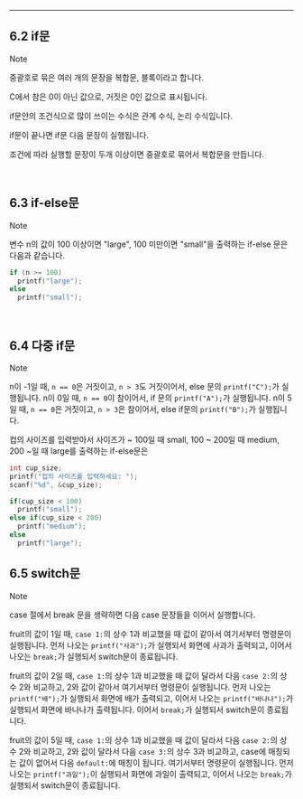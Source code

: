 --------

## 6.2 if문

> [!NOTE]
> 중괄호로 묶은 여러 개의 문장을 복합문, 블록이라고 합니다.
>
> C에서 참은 0이 아닌 값으로, 거짓은 0인 값으로 표시됩니다.
>
> if문안의 조건식으로 많이 쓰이는 수식은 관계 수식, 논리 수식입니다.
>
> if문이 끝나면 if문 다음 문장이 실행됩니다.
>
> 조건에 따라 실행할 문장이 두개 이상이면 중괄호로 묶어서 복합문을 만듭니다. 

</br>


## 6.3 if-else문

> [!NOTE]
> 변수 n의 값이 100 이상이면 "large", 100 미만이면 "small"을 출력하는 if-else 문은 다음과 같습니다.
> ```c
> if (n >= 100)
>   printf("large");
> else
>   printf("small");
> ```

</br>

## 6.4 다중 if문

> [!NOTE]
> n이 -1일 때, `n == 0`은 거짓이고, `n > 3`도 거짓이어서, else 문의 `printf("C");`가 실행됩니다.
> n이 0일 때, `n == 0`이 참이어서, if 문의 `printf("A");`가 실행됩니다.
> n이 5일 때, `n == 0`은 거짓이고, `n > 3`은 참이어서, else if문의 `printf("B");`가 실행됩니다.
>
> 컵의 사이즈를 입력받아서 사이즈가 ~ 100일 때 small, 100 ~ 200일 때 medium, 200 ~일 때 large를 출력하는 if-else문은
> ```c
> int cup_size;
> printf("컵의 사이즈를 입력하세요: ");
> scanf("%d", &cup_size);
> 
> if(cup_size < 100)
>   printf("small");
> else if(cup_size < 200)
>   printf("medium");
> else
>   printf("large");
> ```

## 6.5 switch문

> [!NOTE]
> case 절에서 break 문을 생략하면 다음 case 문장들을 이어서 실행합니다.
>
> fruit의 값이 1일 때, `case 1:`의 상수 1과 비교했을 때 값이 같아서 여기서부터 명령문이 실행됩니다.
> 먼저 나오는 `printf("사과");`가 실행되서 화면에 사과가 출력되고, 이어서 나오는 `break;`가 실행되서 switch문이 종료됩니다.
>
> fruit의 값이 2일 때, `case 1:`의 상수 1과 비교했을 때 값이 달라서 다음 `case 2:`의 상수 2와 비교하고, 2와 값이 같아서 여기서부터 명령문이 실행됩니다.
> 먼저 나오는 `printf("배");`가 실행되서 화면에 배가 출력되고, 이어서 나오는 `printf("바나나");`가 실행되서 화면에 바나나가 출력됩니다.
> 이어서 `break;`가 실행되서 switch문이 종료됩니다.
>
> fruit의 값이 5일 때, `case 1:`의 상수 1과 비교했을 때 값이 달라서 다음 `case 2:`의 상수 2와 비교하고,
> 2와 값이 달라서 다음 `case 3:`의 상수 3과 비교하고, case에 매칭되는 값이 없어서 다음 `default:`에 매칭이 됩니다. 여기서부터 명령문이 실행됩니다.
> 먼저 나오는 `printf("과일");`이 실행되서 화면에 과일이 출력되고, 이어서 나오는 `break;`가 실행되서 switch문이 종료됩니다.


</br>
